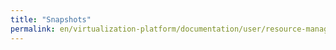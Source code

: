 ```yaml
---
title: "Snapshots"
permalink: en/virtualization-platform/documentation/user/resource-managment/snapshots.html
---
```

